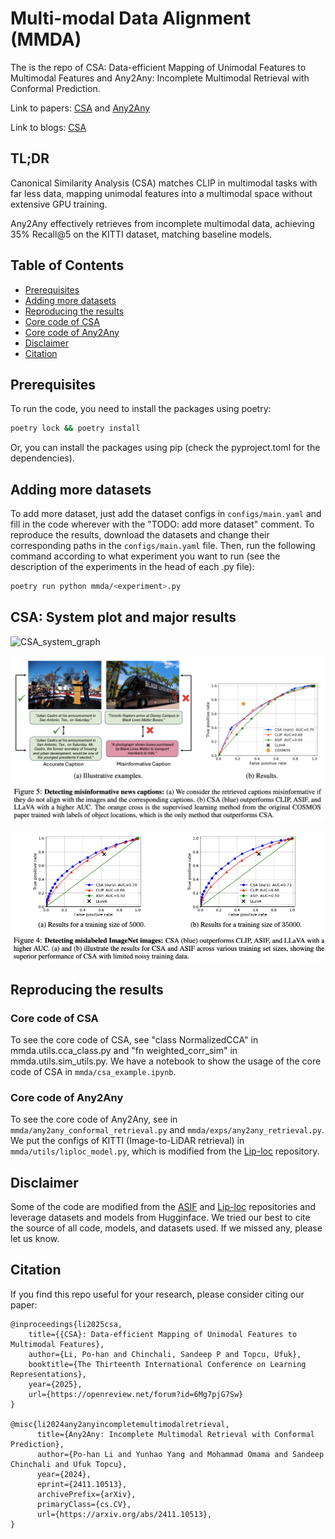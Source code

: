 # Multi-modal Data Alignment (MMDA)
The is the repo of CSA: Data-efficient Mapping of Unimodal Features to Multimodal Features and Any2Any: Incomplete Multimodal Retrieval with Conformal Prediction.

Link to papers: [CSA](https://openreview.net/forum?id=6Mg7pjG7Sw&referrer=%5BAuthor%20Console%5D(%2Fgroup%3Fid%3DICLR.cc%2F2025%2FConference%2FAuthors%23your-submissions)) and
[Any2Any](https://arxiv.org/abs/2411.10513)

Link to blogs: [CSA](https://utaustin-swarmlab.github.io/2025/01/24/CSA.html)

## TL;DR
Canonical Similarity Analysis (CSA) matches CLIP in multimodal tasks with far less data, mapping unimodal features into a multimodal space without extensive GPU training.

Any2Any effectively retrieves from incomplete multimodal data, achieving 35% Recall@5 on the KITTI dataset, matching baseline models.

## Table of Contents
- [Prerequisites](#prerequisites)
- [Adding more datasets](#adding-more-datasets)
- [Reproducing the results](#reproducing-the-results)
- [Core code of CSA](#core-code-of-csa)
- [Core code of Any2Any](#core-code-of-any2any)
- [Disclaimer](#disclaimer)
- [Citation](#citation)
## Prerequisites
To run the code, you need to install the packages using poetry:
```bash
poetry lock && poetry install
```
Or, you can install the packages using pip (check the pyproject.toml for the dependencies).

## Adding more datasets
To add more dataset, just add the dataset configs in `configs/main.yaml` and fill in the code wherever with the "TODO: add more dataset" comment.
To reproduce the results, download the datasets and change their corresponding paths in the `configs/main.yaml` file.
Then, run the following command according to what experiment you want to run (see the description of the experiments in the head of each .py file):
```bash
poetry run python mmda/<experiment>.py
```

## CSA: System plot and major results
![CSA_system_graph](https://github.com/UTAustin-SwarmLab/Multi-modal-Data-Alignment/blob/main/assets/SystemGraph.png)

![COSMOS_results](https://github.com/UTAustin-SwarmLab/Multi-modal-Data-Alignment/blob/main/assets/COSMOS.png)

![ImageNet_results](https://github.com/UTAustin-SwarmLab/Multi-modal-Data-Alignment/blob/main/assets/imagenet.png)

## Reproducing the results

### Core code of CSA
To see the core code of CSA, see "class NormalizedCCA" in mmda.utils.cca_class.py and "fn weighted_corr_sim" in mmda.utils.sim_utils.py.
We have a notebook to show the usage of the core code of CSA in `mmda/csa_example.ipynb`.


### Core code of Any2Any
To see the core code of Any2Any, see in `mmda/any2any_conformal_retrieval.py` and `mmda/exps/any2any_retrieval.py`. We put the configs of KITTI (Image-to-LiDAR retrieval) in `mmda/utils/liploc_model.py`, which is modified from the [Lip-loc](https://github.com/Shubodh/lidar-image-pretrain-VPR) repository.



## Disclaimer
Some of the code are modified from the [ASIF](https://github.com/noranta4/ASIF) and [Lip-loc](https://github.com/Shubodh/lidar-image-pretrain-VPR) repositories and leverage datasets and models from Hugginface.
We tried our best to cite the source of all code, models, and datasets used. If we missed any, please let us know.

## Citation
If you find this repo useful for your research, please consider citing our paper:
```
@inproceedings{li2025csa,
    title={{CSA}: Data-efficient Mapping of Unimodal Features to Multimodal Features},
    author={Li, Po-han and Chinchali, Sandeep P and Topcu, Ufuk},
    booktitle={The Thirteenth International Conference on Learning Representations},
    year={2025},
    url={https://openreview.net/forum?id=6Mg7pjG7Sw}
}

@misc{li2024any2anyincompletemultimodalretrieval,
      title={Any2Any: Incomplete Multimodal Retrieval with Conformal Prediction}, 
      author={Po-han Li and Yunhao Yang and Mohammad Omama and Sandeep Chinchali and Ufuk Topcu},
      year={2024},
      eprint={2411.10513},
      archivePrefix={arXiv},
      primaryClass={cs.CV},
      url={https://arxiv.org/abs/2411.10513}, 
}
```
